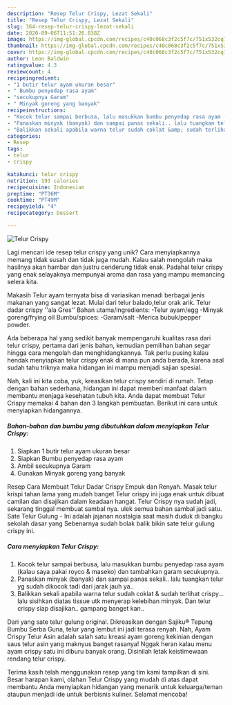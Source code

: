 ```yaml
---
description: "Resep Telur Crispy, Lezat Sekali"
title: "Resep Telur Crispy, Lezat Sekali"
slug: 364-resep-telur-crispy-lezat-sekali
date: 2020-09-06T11:51:26.838Z
image: https://img-global.cpcdn.com/recipes/c40c068c3f2c5f7c/751x532cq70/telur-crispy-foto-resep-utama.jpg
thumbnail: https://img-global.cpcdn.com/recipes/c40c068c3f2c5f7c/751x532cq70/telur-crispy-foto-resep-utama.jpg
cover: https://img-global.cpcdn.com/recipes/c40c068c3f2c5f7c/751x532cq70/telur-crispy-foto-resep-utama.jpg
author: Leon Baldwin
ratingvalue: 4.3
reviewcount: 4
recipeingredient:
- "1 butir telur ayam ukuran besar"
- " Bumbu penyedap rasa ayam"
- "secukupnya Garam"
- " Minyak goreng yang banyak"
recipeinstructions:
- "Kocok telur sampai berbusa, lalu masukkan bumbu penyedap rasa ayam (kalau saya pakai royco &amp; maseko) dan tambahkan garam secukupnya."
- "Panaskan minyak (banyak) dan sampai panas sekali.. lalu tuangkan telur yg sudah dikocok tadi dari jarak jauh ya.."
- "Balikkan sekali apabila warna telur sudah coklat &amp; sudah terlihat crispy... lalu sisihkan diatas tissue utk menyerap kelebihan minyak. Dan telur crispy siap disajikan.. gampang banget kan.."
categories:
- Resep
tags:
- telur
- crispy

katakunci: telur crispy 
nutrition: 193 calories
recipecuisine: Indonesian
preptime: "PT36M"
cooktime: "PT49M"
recipeyield: "4"
recipecategory: Dessert

---
```



![Telur Crispy](https://img-global.cpcdn.com/recipes/c40c068c3f2c5f7c/751x532cq70/telur-crispy-foto-resep-utama.jpg)

Lagi mencari ide resep telur crispy yang unik? Cara menyiapkannya memang tidak susah dan tidak juga mudah. Kalau salah mengolah maka hasilnya akan hambar dan justru cenderung tidak enak. Padahal telur crispy yang enak selayaknya mempunyai aroma dan rasa yang mampu memancing selera kita.

Makasih Telur ayam ternyata bisa di variasikan menadi berbagai jenis makanan yang sangat lezat. Mulai dari telur balado,telur orak arik. Telur dadar crispy &#39;&#39;ala Gres&#39;&#39; Bahan utama/ingredients: -Telur ayam/egg -Minyak goreng/frying oil Bumbu/spices: -Garam/salt -Merica bubuk/pepper powder.

Ada beberapa hal yang sedikit banyak mempengaruhi kualitas rasa dari telur crispy, pertama dari jenis bahan, kemudian pemilihan bahan segar hingga cara mengolah dan menghidangkannya. Tak perlu pusing kalau hendak menyiapkan telur crispy enak di mana pun anda berada, karena asal sudah tahu triknya maka hidangan ini mampu menjadi sajian spesial.


Nah, kali ini kita coba, yuk, kreasikan telur crispy sendiri di rumah. Tetap dengan bahan sederhana, hidangan ini dapat memberi manfaat dalam membantu menjaga kesehatan tubuh kita. Anda dapat membuat Telur Crispy memakai 4 bahan dan 3 langkah pembuatan. Berikut ini cara untuk menyiapkan hidangannya.

<!--inarticleads1-->

##### Bahan-bahan dan bumbu yang dibutuhkan dalam menyiapkan Telur Crispy:

1. Siapkan 1 butir telur ayam ukuran besar
1. Siapkan  Bumbu penyedap rasa ayam
1. Ambil secukupnya Garam
1. Gunakan  Minyak goreng yang banyak


Resep Cara Membuat Telur Dadar Crispy Empuk dan Renyah. Masak telur krispi tahan lama yang mudah banget Telur crispy ini juga enak untuk dibuat camilan dan disajikan dalam keadaan hangat. Telur Crispy nya sudah jadi, sekarang tinggal membuat sambal nya. ulek semua bahan sambal jadi satu. Sate Telur Gulung - Ini adalah jajanan nostalgia saat masih duduk di bangku sekolah dasar yang Sebenarnya sudah bolak balik bikin sate telur gulung crispy ini. 

<!--inarticleads2-->

##### Cara menyiapkan Telur Crispy:

1. Kocok telur sampai berbusa, lalu masukkan bumbu penyedap rasa ayam (kalau saya pakai royco &amp; maseko) dan tambahkan garam secukupnya.
1. Panaskan minyak (banyak) dan sampai panas sekali.. lalu tuangkan telur yg sudah dikocok tadi dari jarak jauh ya..
1. Balikkan sekali apabila warna telur sudah coklat &amp; sudah terlihat crispy... lalu sisihkan diatas tissue utk menyerap kelebihan minyak. Dan telur crispy siap disajikan.. gampang banget kan..


Dari yang sate telur gulung original. Dikreasikan dengan Sajiku® Tepung Bumbu Serba Guna, telur yang lembut ini jadi terasa renyah. Nah, Ayam Crispy Telur Asin adalah salah satu kreasi ayam goreng kekinian dengan saus telur asin yang maknyus banget rasanya! Nggak heran kalau menu ayam crispy satu ini diburu banyak orang. Disinilah letak keistimewaan rendang telur crispy. 

Terima kasih telah menggunakan resep yang tim kami tampilkan di sini. Besar harapan kami, olahan Telur Crispy yang mudah di atas dapat membantu Anda menyiapkan hidangan yang menarik untuk keluarga/teman ataupun menjadi ide untuk berbisnis kuliner. Selamat mencoba!
